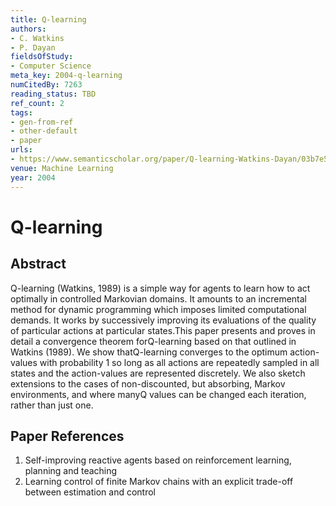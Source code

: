 ```yaml
---
title: Q-learning
authors:
- C. Watkins
- P. Dayan
fieldsOfStudy:
- Computer Science
meta_key: 2004-q-learning
numCitedBy: 7263
reading_status: TBD
ref_count: 2
tags:
- gen-from-ref
- other-default
- paper
urls:
- https://www.semanticscholar.org/paper/Q-learning-Watkins-Dayan/03b7e51c52084ac1db5118342a00b5fbcfc587aa?sort=total-citations
venue: Machine Learning
year: 2004
---
```


# Q-learning

## Abstract

Q-learning (Watkins, 1989) is a simple way for agents to learn how to act optimally in controlled Markovian domains. It amounts to an incremental method for dynamic programming which imposes limited computational demands. It works by successively improving its evaluations of the quality of particular actions at particular states.This paper presents and proves in detail a convergence theorem forQ-learning based on that outlined in Watkins (1989). We show thatQ-learning converges to the optimum action-values with probability 1 so long as all actions are repeatedly sampled in all states and the action-values are represented discretely. We also sketch extensions to the cases of non-discounted, but absorbing, Markov environments, and where manyQ values can be changed each iteration, rather than just one.

## Paper References

1. Self-improving reactive agents based on reinforcement learning, planning and teaching
2. Learning control of finite Markov chains with an explicit trade-off between estimation and control
